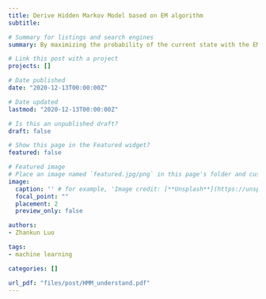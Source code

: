 ```yaml
---
title: Derive Hidden Markov Model based on EM algorithm
subtitle: 

# Summary for listings and search engines
summary: By maximizing the probability of the current state with the EM algorithm, we can estimate the parameters of our Hidden Markov Model. To prevent underflow of the estimated parameter values, we introduce intermediate parameters.

# Link this post with a project
projects: []

# Date published
date: "2020-12-13T00:00:00Z"

# Date updated
lastmod: "2020-12-13T00:00:00Z"

# Is this an unpublished draft?
draft: false

# Show this page in the Featured widget?
featured: false

# Featured image
# Place an image named `featured.jpg/png` in this page's folder and customize its options here.
image:
  caption: '' # for example, 'Image credit: [**Unsplash**](https://unsplash.com/photos/CpkOjOcXdUY)'
  focal_point: ""
  placement: 2
  preview_only: false

authors:
- Zhankun Luo

tags:
- machine learning

categories: []

url_pdf: "files/post/HMM_understand.pdf"
---
```


